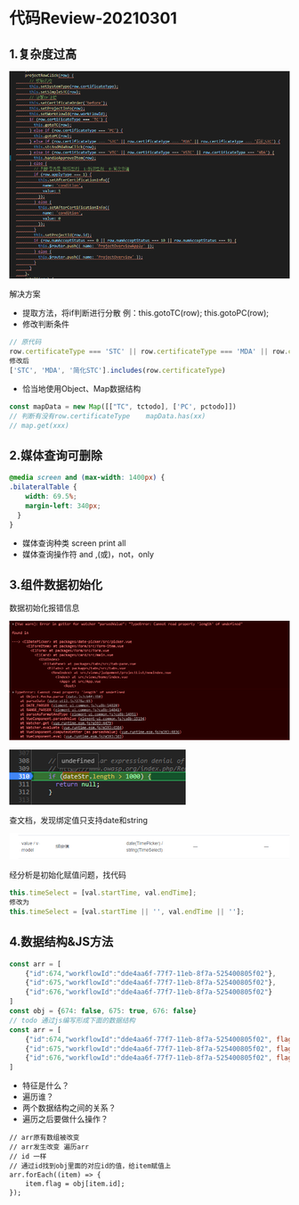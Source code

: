 # 代码Review-20210301
## 1.复杂度过高

![image-20210301094408473](../assets/image-20210301094408473.png)

解决方案

- 提取方法，将if判断进行分散  例：this.gotoTC(row); this.gotoPC(row);
- 修改判断条件

```javascript
// 原代码
row.certificateType === 'STC' || row.certificateType === 'MDA' || row.certificateType === '简化STC'
修改后
['STC', 'MDA', '简化STC'].includes(row.certificateType)
```



- 恰当地使用Object、Map数据结构

```javascript
const mapData = new Map([["TC", tctodo], ['PC', pctodo]])
// 判断有没有row.certificateType    mapData.has(xx)
// map.get(xxx)
```

## 2.媒体查询可删除

```css
@media screen and (max-width: 1400px) {
.bilateralTable {
    width: 69.5%;
    margin-left: 340px;
  }
}
```

- 媒体查询种类 screen print all
- 媒体查询操作符 and  ,(或)，not，only

## 3.组件数据初始化

数据初始化报错信息

![image-20210301104439910](../assets/image-20210301104439910.png)

![image-20210301104649185](../assets/image-20210301104649185.png)

查文档，发现绑定值只支持date和string

![image-20210301104523258](../assets/image-20210301104523258.png)

经分析是初始化赋值问题，找代码

```javascript
this.timeSelect = [val.startTime, val.endTime];
修改为
this.timeSelect = [val.startTime || '', val.endTime || ''];
```

## 4.数据结构&JS方法

```javascript
const arr = [
    {"id":674,"workflowId":"dde4aa6f-77f7-11eb-8f7a-525400805f02"},
    {"id":675,"workflowId":"dde4aa6f-77f7-11eb-8f7a-525400805f02"},
    {"id":676,"workflowId":"dde4aa6f-77f7-11eb-8f7a-525400805f02"}
]
const obj = {674: false, 675: true, 676: false}
// todo 通过js编写形成下面的数据结构
const arr = [
    {"id":674,"workflowId":"dde4aa6f-77f7-11eb-8f7a-525400805f02", flag: false},
    {"id":675,"workflowId":"dde4aa6f-77f7-11eb-8f7a-525400805f02", flag: true},
    {"id":676,"workflowId":"dde4aa6f-77f7-11eb-8f7a-525400805f02", flag: false}
]
```

- 特征是什么？
- 遍历谁？
- 两个数据结构之间的关系？
- 遍历之后要做什么操作？

```
// arr原有数组被改变
// arr发生改变 遍历arr
// id 一样
// 通过id找到obj里面的对应id的值，给item赋值上
arr.forEach((item) => {
	item.flag = obj[item.id];
});
```



